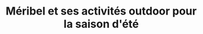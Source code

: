 ---
layout: layout_resort
permalink: "/fr/ete/destinations/meribel"
redirect_from:
- "/fr/ete/destination/meribel"
language: fr
season: summer
topnav_color_text: light
resort_nameid: meribel
resort_naming: Méribel
title: Méribel et ses activités outdoor pour la saison d'été
meta-title: Activités outdoor à Méribel pour l'été
meta-description: Méribel est composé de plusieurs villages et elle fait parti du
  domaine les 3 Vallées. Entre le charme des ses villages, cette station sera féérique
  entre son domaine skiable grandiose, ses forêts de sapin et son architecture.
image01_href: https://res.cloudinary.com/deddrj0yb/image/upload/v1643269872/website/M%C3%A9ribel/51413475434_999c49bc4f_k_tzeznm.jpg
image01_alt: Vue des montagnes à Méribel en Savoie.
page_sections:
- template: textarea
  content: "Méribel est une station de ski mais également plusieurs villages. Des
    villages aux charmes traditionnels savoyards plongez dans un décor majestueux.
    Avec son identité authentique, on se retrouve en montagne, sommets, lacs et forets.
    Voici les différents villages de Méribel :  \n\\- Les Allues  \n\\- Méribel Centre
    \ \n\\- Méribel Village  \n\\- Méribel Mottaret  \nSitué entre 1400m et 1800m
    d'altitude, l'été, Méribel offre une variété incroyables de décors naturels, d'expériences,
    d'activités."
  title: ''
- template: 2colimgtxt
  image_col_left_href: https://res.cloudinary.com/deddrj0yb/image/upload/v1643269871/website/M%C3%A9ribel/48230749811_989a61d1d1_k_pk9iwg.jpg
  captiontitleuppercase: Charme et volupté
  title: Familiale, sportif et détente
  content: 'Profitez d''une station très active l''été avec de nombreuses [activités](https://www.ze-hero.com/fr/ete/conseils/activites-montagne-ete).
    Méribel s''est aussi une réserve naturelle : Tueda. Un espace préservé, qui est
    plongé dans le parc national de la Vanoise. Admirez et profitez d''un espace naturel
    entre lac et montagne. Entre village et nature, vous bénéficierez de moment au
    calme dans une nature incroyable.'
  alt_text_for_image: Lac en montagne avec une flore présente et les montagnes à cotés
- template: textarea
  content: L'été, plusieurs remontées mécaniques vont être en marche. Vous pourrez
    profiter en tant que piéton et accéder directement à des [randonnées ](https://www.ze-hero.com/fr/ete/activites/randonnee-montagne)proches
    des crêtes et des sommets. Mais vous pourrez également en profiter pour pratiquer
    le [VTT ](https://www.ze-hero.com/fr/ete/activites/vtt)et le VTT électrique. Méribel
    est une station qui offre un incroyable parc de VTT. Vous trouverez énormément
    de pistes de descente pour tous les niveaux ainsi que des balades d'exception
    pour les familles et les plus sportifs.
  title: ''
- template: 3coltxtimgtxt
  imagecenter: https://res.cloudinary.com/deddrj0yb/image/upload/v1643269872/website/M%C3%A9ribel/51413714050_374a9a4e10_k_kk6wwz.jpg
  captionleftcontent: Le plaisir avant tout
  captionrighttitle: Prenez un bol d'air
  captionrightcontent: Méribel est un petit coin de paradis aux grands espaces. Profitez
    de la montagne pour partir faire du [Yoga ](https://www.ze-hero.com/fr/ete/activite/yoga)et
    de la relaxation au bord du lac de Tueda. Mais également des randonnées initiatique
    et ludique, des ateliers de respirations et de Qi-Gong. Vous pourrez aussi profiter
    des espaces bien-être et vous relaxez dans les jacuzzis, hammam, saunas et les
    massages.
  center_alt_text_for_image: Trois femmes faisant du Yoga à Méribel au lac de Tueda
    le matin
- template: 2colimgtxt
  image_col_left_href: https://res.cloudinary.com/deddrj0yb/image/upload/v1643269871/website/M%C3%A9ribel/51367737119_ac6986edcc_k_mhxcfu.jpg
  captiontitleuppercase: Des activités fortes
  title: Les activités à Méribel
  content: Partez randonner à pied dans les hauteurs de Méribel en découvrant le refuge
    du saut, de glacier de Gréboulaz, le Lac des Fées, l'aiguille du Fruit, la crête
    de Tougnète et bien d'autres. Profitez de sentiers à travers des lieux sauvages
    où vous pourrez apercevoir des marmottes, des chamois, des bouquetins. Accompagné
    d'un guide, vous pourrez découvrir une nouvelle facette de cette montagne, de
    sa faune et de sa flore. C'est également une station propice au [Trail Running](https://www.ze-hero.com/fr/ete/activites/trail-running),
    avec des sentiers balisés, des compétitions.
  alt_text_for_image: Trois coureurs faisant du trail à Méribel en montagne avec une
    mer de nuage derrière eux
- template: textarea
  content: "Que vous soyez en famille, entre amis, en couple ou seul, vous trouverez
    une activité à votre goût. Méribel c'est également des promenades à cheval, ce
    sont des activités comme le tir à l'arc, la trottinette électrique tout terrain.
    Vous pourrez aussi faire de la Via Ferrata et faire le plein de sensation forte
    en grimpant des parois verticales. Vous pourrez également trouver de l'escalade
    ainsi que des [canyonings](https://www.ze-hero.com/fr/ete/activites/canyoning).
    Si vous aimez l'outdoor et ses activités alors vous trouverez tout ce que vous
    aimez à Méribel. Vous pourrez par ailleurs travailler votre Swing dans le magnifique
    Golf que propose Méribel. Un golf unique plongez au cœur des montagnes.  \nC'est
    également le lieu idéal pour faire son baptême de [parapente ](https://www.ze-hero.com/fr/ete/activites/parapente)et
    voler au-dessus des villages de Méribel et de ses sommets.\n\nC'est aussi du [vélo
    de route](https://www.ze-hero.com/fr/ete/activites/velo-de-route-sejour-6-jours-meribel)
    avec de nombreuses ascensions et parcours qui vous feront découvrir les paysages
    de montagne et de Savoie. Lancez vous dans des défis sportifs en grimpant le fameux
    col de la Loze."
  title: ''
- template: parlaxgridtxtimg
  parlaximg: https://res.cloudinary.com/deddrj0yb/image/upload/v1643269873/website/M%C3%A9ribel/51412716796_70cc7b315e_k_plp4js.jpg
  captionabovetitle: Sauvage et charmante
  title: Un séjour bien-être et sportif
  gridline1title: Vivez l'outdoor
  gridline1content: En plus de toutes les activités extérieures que vous trouverez,
    vous pourrez aussi retrouver de nombreuses activités indoor tel que la piscine,
    le bowling, le mur d'escalade. Vous dégusterez des plats typiques savoyards des
    cadres traditionnels. Méribel, c'est un patrimoine culturel riche.
  gridline1img: https://res.cloudinary.com/deddrj0yb/image/upload/v1643269871/website/M%C3%A9ribel/51413698130_20d68e0b60_k_c0s6pk.jpg
  gridline2title: Pour tout le monde
  gridline2content: Quelque soit votre niveau ou votre envie, chacune des activités
    sera adaptées à vous afin d'en profiter pleinement et de vivre en moment inoubliable.
    Vous trouverez des magasins afin de louer tout l'équipement que ce soit pour le
    VTT, le Vélo, la via ferrata, les trottinettes etc.
  gridline2img: https://res.cloudinary.com/deddrj0yb/image/upload/v1643269872/website/M%C3%A9ribel/51412982923_ff9f82a30a_k_cmlulv.jpg
  prlax_alt_text_for_image: Personne faisant de la via Ferrat à Méribel montant sur
    une parois raide
  grid_1_alt_text_for_image: Personne faisant du VTT en descente sur une piste de
    VTT dans la forêt à Méribel
  grid_2_alt_text_for_image: Alpiniste en montagne marchant sur une crête à Méribel
baseline: Charme et volupté
engage: 'test test test test test test test test '
page_title: 'Méribel, station d''exception '
button_to_link_to_ze_hero_shop:
  button_text: Voir les locations à Méribel
  url_to_shop_zehero: https://shop.ze-hero.com/fr/location-materiel/location-ski/location-ski-enfant?station=alpes-dhuez&equipmentslug=%2Flocation-ski&rental_quality=0&oldslug=%2Flocation-ski&subslug=%2Flocation-ski-adulte&start-date=25%2F12%2F2021&number_rental_days=1
introduction:
  you_arrive: Vous arrivez à Méribel et vous souhaitez louer du matériel ou trouver
    une activité
  zehero_advice: ZE HERO vous conseille trouver votre activité ou votre location de
    matériel

---